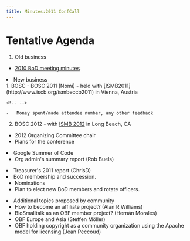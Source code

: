 ```yaml
---
title: Minutes:2011 ConfCall
---
```


Tentative Agenda
================

1.  Old business

-   [ 2010 BoD meeting minutes](Minutes:2010_ConfCall "wikilink")

<li>
New business

</li>
1.  BOSC
    -   BOSC 2011 (Nomi) - held with
        [ISMB2011](http://www.iscb.org/ismbeccb2011) in Vienna, Austria

    <!-- -->

    -   Money spent/made attendee number, any other feedback

2.  BOSC 2012 - with [ISMB 2012](http://www.iscb.org/ismb2012) in Long
    Beach, CA

-   2012 Organizing Committee chair
-   Plans for the conference

</ul>
</li>
<li>
Google Summer of Code

-   Org admin's summary report (Rob Buels)

</li>
<li>
Treasurer's 2011 report (ChrisD)

</li>
<li>
BoD membership and succession.

-   Nominations
-   Plan to elect new BoD members and rotate officers.

</li>
<li>
Additional topics proposed by community

-   How to become an affiliate project? (Alan R Williams)
-   BioSmalltalk as an OBF member project? (Hernán Morales)
-   OBF Europe and Asia (Steffen Möller)
-   OBF holding copyright as a community organization using the Apache
    model for licensing (Jean Peccoud)

</li>
</ol>
</ol>

